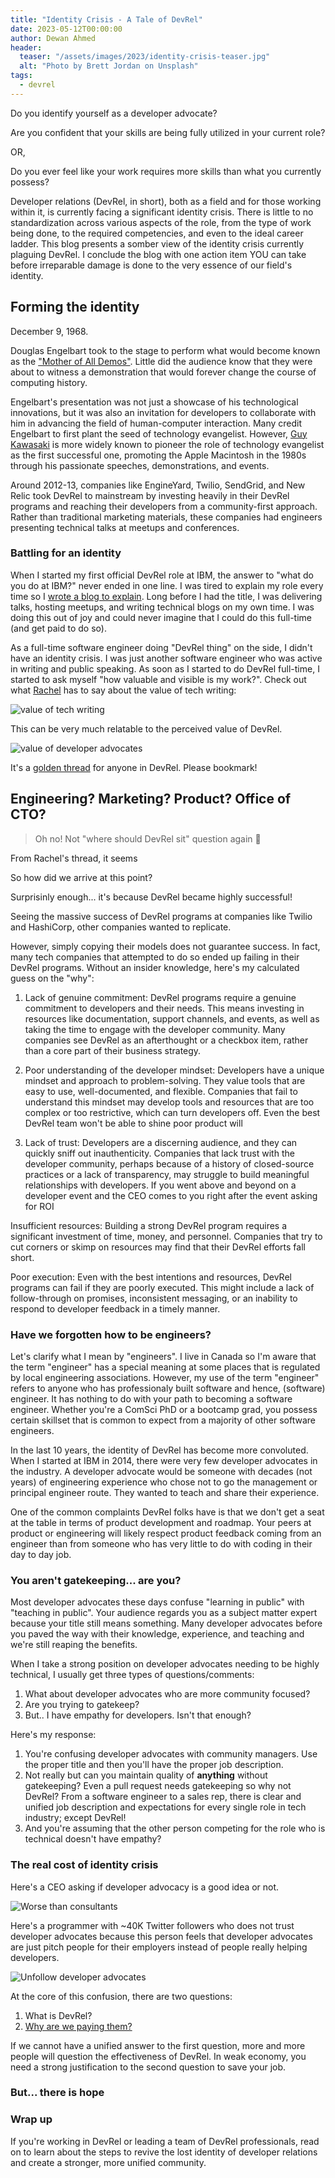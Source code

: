 ```yaml
---
title: "Identity Crisis - A Tale of DevRel"
date: 2023-05-12T00:00:00
author: Dewan Ahmed
header:
  teaser: "/assets/images/2023/identity-crisis-teaser.jpg"
  alt: "Photo by Brett Jordan on Unsplash"
tags:
  - devrel
---
```


Do you identify yourself as a developer advocate? 

Are you confident that your skills are being fully utilized in your current role? 

OR,

Do you ever feel like your work requires more skills than what you currently possess? 

Developer relations (DevRel, in short), both as a field and for those working within it, is currently facing a significant identity crisis. There is little to no standardization across various aspects of the role, from the type of work being done, to the required competencies, and even to the ideal career ladder. This blog presents a somber view of the identity crisis currently plaguing DevRel. I conclude the blog with one action item YOU can take before irreparable damage is done to the very essence of our field's identity.

## Forming the identity

December 9, 1968.

Douglas Engelbart took to the stage to perform what would become known as the ["Mother of All Demos"](https://www.youtube.com/watch?v=yJDv-zdhzMY). Little did the audience know that they were about to witness a demonstration that would forever change the course of computing history.

Engelbart's presentation was not just a showcase of his technological innovations, but it was also an invitation for developers to collaborate with him in advancing the field of human-computer interaction. Many credit Engelbart to first plant the seed of technology evangelist. However, [Guy Kawasaki](https://en.wikipedia.org/wiki/Guy_Kawasaki) is more widely known to pioneer the role of technology evangelist as the first successful one, promoting the Apple Macintosh in the 1980s through his passionate speeches, demonstrations, and events.

Around 2012-13, companies like EngineYard, Twilio, SendGrid, and New Relic took DevRel to mainstream by investing heavily in their DevRel programs and reaching their developers from a community-first approach. Rather than traditional marketing materials, these companies had engineers presenting technical talks at meetups and conferences.

### Battling for an identity

When I started my first official DevRel role at IBM, the answer to "what do you do at IBM?" never ended in one line. I was tired to explain my role every time so I [wrote a blog to explain](https://medium.com/@dewanahmed/what-i-do-as-a-developer-advocate-at-ibm-da2252179f6). Long before I had the title, I was delivering talks, hosting meetups, and writing technical blogs on my own time. I was doing this out of joy and could never imagine that I could do this full-time (and get paid to do so). 

As a full-time software engineer doing "DevRel thing" on the side, I didn't have an identity crisis. I was just another software engineer who was active in writing and public speaking. As soon as I started to do DevRel full-time, I started to ask myself "how valuable and visible is my work?". Check out what [Rachel](https://twitter.com/rachelnabors) has to say about the value of tech writing:

![value of tech writing](/assets/images/2023/rachel-tweet-1.png)

This can be very much relatable to the perceived value of DevRel.  

![value of developer advocates](/assets/images/2023/rachel-tweet-2.png)

It's a [golden thread](https://twitter.com/rachelnabors/status/1647771654519676929?s=20) for anyone in DevRel. Please bookmark!

## Engineering? Marketing? Product? Office of CTO? 

> Oh no! Not "where should DevRel sit" question again 🤬




From Rachel's thread, it seems  

So how did we arrive at this point?

Surprisinly enough... it's because DevRel became highly successful!

Seeing the massive success of DevRel programs at companies like Twilio and HashiCorp, other companies wanted to replicate. 

However, simply copying their models does not guarantee success. In fact, many tech companies that attempted to do so ended up failing in their DevRel programs. Without an insider knowledge, here's my calculated guess on the "why":

1. Lack of genuine commitment: DevRel programs require a genuine commitment to developers and their needs. This means investing in resources like documentation, support channels, and events, as well as taking the time to engage with the developer community. Many companies see DevRel as an afterthought or a checkbox item, rather than a core part of their business strategy.

2. Poor understanding of the developer mindset: Developers have a unique mindset and approach to problem-solving. They value tools that are easy to use, well-documented, and flexible. Companies that fail to understand this mindset may develop tools and resources that are too complex or too restrictive, which can turn developers off. Even the best DevRel team won't be able to shine poor product will

3. Lack of trust: Developers are a discerning audience, and they can quickly sniff out inauthenticity. Companies that lack trust with the developer community, perhaps because of a history of closed-source practices or a lack of transparency, may struggle to build meaningful relationships with developers. If you went above and beyond on a developer event and the CEO comes to you right after the event asking for ROI 

Insufficient resources: Building a strong DevRel program requires a significant investment of time, money, and personnel. Companies that try to cut corners or skimp on resources may find that their DevRel efforts fall short.

Poor execution: Even with the best intentions and resources, DevRel programs can fail if they are poorly executed. This might include a lack of follow-through on promises, inconsistent messaging, or an inability to respond to developer feedback in a timely manner.

### Have we forgotten how to be engineers?

Let's clarify what I mean by "engineers". I live in Canada so I'm aware that the term "engineer" has a special meaning at some places that is regulated by local engineering associations. However, my use of the term "engineer" refers to anyone who has professionaly built software and hence, (software) engineer. It has nothing to do with your path to becoming a software engineer. Whether you're a ComSci PhD or a bootcamp grad, you possess certain skillset that is common to expect from a majority of other software engineers. 

In the last 10 years, the identity of DevRel has become more convoluted. When I started at IBM in 2014, there were very few developer advocates in the industry. A developer advocate would be someone with decades (not years) of engineering experience who chose not to go the management or principal engineer route. They wanted to teach and share their experience.  

One of the common complaints DevRel folks have is that we don't get a seat at the table in terms of product development and roadmap. Your peers at product or engineering will likely respect product feedback coming from an engineer than from someone who has very little to do with coding in their day to day job.



### You aren't gatekeeping... are you?

Most developer advocates these days confuse "learning in public" with "teaching in public". Your audience regards you as a subject matter expert because your title still means something. Many developer advocates before you paved the way with their knowledge, experience, and teaching and we're still reaping the benefits. 

When I take a strong position on developer advocates needing to be highly technical, I usually get three types of questions/comments:

1. What about developer advocates who are more community focused?
2. Are you trying to gatekeep?
3. But.. I have empathy for developers. Isn't that enough?

Here's my response:

1. You're confusing developer advocates with community managers. Use the proper title and then you'll have the proper job description.
2. Not really but can you maintain quality of **anything** without gatekeeping? Even a pull request needs gatekeeping so why not DevRel? From a software engineer to a sales rep, there is clear and unified job description and expectations for every single role in tech industry; except DevRel! 
3. And you're assuming that the other person competing for the role who is technical doesn't have empathy? 



### The real cost of identity crisis

Here's a CEO asking if developer advocacy is a good idea or not.

![Worse than consultants](/assets/images/2023/is-devrel-bad-idea.png)

Here's a programmer with ~40K Twitter followers who does not trust developer advocates because this person feels that developer advocates are just pitch people for their employers instead of people really helping developers.

![Unfollow developer advocates](/assets/images/2023/unfollow-developer-advocates.png)

At the core of this confusion, there are two questions:

1. What is DevRel?
2. [Why are we paying them?](https://www.dewanahmed.com/why-paying-devrel/)

If we cannot have a unified answer to the first question, more and more people will question the effectiveness of DevRel. In weak economy, you need a strong justification to the second question to save your job.

### But... there is hope

### Wrap up

If you're working in DevRel or leading a team of DevRel professionals, read on to learn about the steps to revive the lost identity of developer relations and create a stronger, more unified community.
